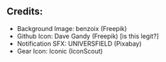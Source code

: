 ## Credits:
 - Background Image: benzoix (Freepik)
 - Github Icon: Dave Gandy (Freepik) [is this legit?]
 - Notification SFX: UNIVERSFIELD (Pixabay)
 - Gear Icon: Iconic (IconScout)